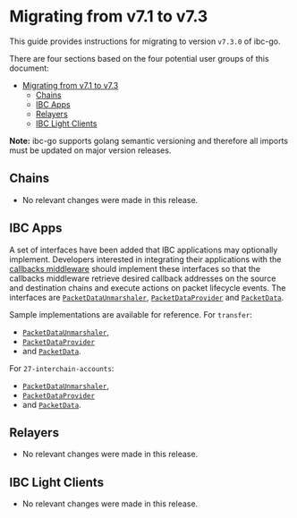 # Migrating from v7.1 to v7.3

This guide provides instructions for migrating to version `v7.3.0` of ibc-go.

There are four sections based on the four potential user groups of this document:

- [Migrating from v7.1 to v7.3](#migrating-from-v71-to-v73)
  - [Chains](#chains)
  - [IBC Apps](#ibc-apps)
  - [Relayers](#relayers)
  - [IBC Light Clients](#ibc-light-clients)

**Note:** ibc-go supports golang semantic versioning and therefore all imports must be updated on major version releases.

## Chains

- No relevant changes were made in this release.

## IBC Apps

A set of interfaces have been added that IBC applications may optionally implement. Developers interested in integrating their applications with the [callbacks middleware](../middleware/callbacks/overview.md) should implement these interfaces so that the callbacks middleware retrieve desired callback addresses on the source and destination chains and execute actions on packet lifecycle events. The interfaces are [`PacketDataUnmarshaler`](https://github.com/cosmos/ibc-go/blob/v7.3.0-rc1/modules/core/05-port/types/module.go#L142-L147), [`PacketDataProvider`](https://github.com/cosmos/ibc-go/blob/v7.3.0-rc1/modules/core/exported/packet.go#L43-L52) and [`PacketData`](https://github.com/cosmos/ibc-go/blob/v7.3.0-rc1/modules/core/exported/packet.go#L36-L41). 

Sample implementations are available for reference. For `transfer`:

- [`PacketDataUnmarshaler`](https://github.com/cosmos/ibc-go/blob/v7.3.0-rc1/modules/apps/transfer/ibc_module.go#L303-L313),
- [`PacketDataProvider`](https://github.com/cosmos/ibc-go/blob/v7.3.0-rc1/modules/apps/transfer/types/packet.go#L85-L105)
- and [`PacketData`](https://github.com/cosmos/ibc-go/blob/v7.3.0-rc1/modules/apps/transfer/types/packet.go#L74-L83).

For `27-interchain-accounts`:

- [`PacketDataUnmarshaler`](https://github.com/cosmos/ibc-go/blob/v7.3.0-rc1/modules/apps/27-interchain-accounts/controller/ibc_middleware.go#L258-L268),
- [`PacketDataProvider`](https://github.com/cosmos/ibc-go/blob/v7.3.0-rc1/modules/apps/27-interchain-accounts/types/packet.go#L94-L114)
- and [`PacketData`](https://github.com/cosmos/ibc-go/blob/v7.3.0-rc1/modules/apps/27-interchain-accounts/types/packet.go#L78-L92).

## Relayers

- No relevant changes were made in this release.

## IBC Light Clients

- No relevant changes were made in this release.
